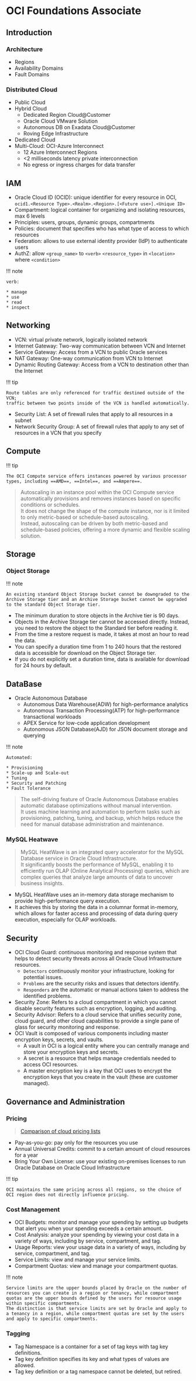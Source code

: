 # OCI Foundations Associate

## Introduction

### Architecture

* Regions
* Availability Domains
* Fault Domains

### Distributed Cloud

* Public Cloud
* Hybrid Cloud
    * Dedicated Region Cloud@Customer
    * Oracle Cloud VMware Solution
    * Autonomous DB on Exadata Cloud@Customer
    * Roving Edge Infrastructure
* Dedicated Cloud
* Multi-Cloud: OCI-Azure Interconnect
    * 12 Azure Interconnect Regions
    * <2 milliseconds latency private interconnection
    * No egress or ingress charges for data transfer

## IAM

* Oracle Cloud ID (OCID): unique identifier for every resource in OCI, `ocid1.<Resource Type>.<Realm>.<Region>.[<Future use>].<Unique ID>`
* Compartment: logical container for organizing and isolating resources, max 6 levels
* Principles: users, groups, dynamic groups, compartments
* Policies: document that specifies who has what type of access to which resources
* Federation: allows to use external identity provider (IdP) to authenticate users
* AuthZ: allow `<group_name>` to `<verb>` `<resource_type>` in `<location>` where `<condition>`

!!! note

    verb: 

    * manage
    * use
    * read
    * inspect

## Networking

* VCN: virtual private network, logically isolated network
* Internet Gateway: Two-way communication between VCN and Internet
* Service Gateway: Access from a VCN to public Oracle services
* NAT Gateway: One-way communication from VCN to Internet
* Dynamic Routing Gateway: Access from a VCN to destination other than the Internet

!!! tip

    Route tables are only referenced for traffic destined outside of the VCN;  
    traffic between two points inside of the VCN is handled automatically.

* Security List: A set of firewall rules that apply to all resources in a subnet
* Network Security Group: A set of firewall rules that apply to any set of resources in a VCN that you specify

## Compute

!!! tip

    The OCI Compute service offers instances powered by various processor types, including ==AMD==, ==Intel==, and ==Ampere==.

> Autoscaling in an instance pool within the OCI Compute service automatically provisions and removes instances based on specific conditions or schedules.  
> It does not change the shape of the compute instance, nor is it limited to only metric-based or schedule-based autoscaling.  
> Instead, autoscaling can be driven by both metric-based and schedule-based policies, offering a more dynamic and flexible scaling solution.

## Storage

### Object Storage

!!! note

    An existing standard Object Storage bucket cannot be downgraded to the Archive Storage tier and an Archive Storage bucket cannot be upgraded to the standard Object Storage tier. 

* The minimum duration to store objects in the Archive tier is 90 days.
* Objects in the Archive Storage tier cannot be accessed directly. Instead, you need to restore the object to the Standard tier before reading it.
* From the time a restore request is made, it takes at most an hour to read the data.
* You can specify a duration time from 1 to 240 hours that the restored data is accessible for download on the Object Storage tier.
* If you do not explicitly set a duration time, data is available for download for 24 hours by default.

## DataBase

* Oracle Autonomous Database
    * Autonomous Data Warehouse(ADW) for high-performance analytics
    * Autonomous Transaction Processing(ATP) for high-performance transactional workloads
    * APEX Service for low-code application development
    * Autonomous JSON Database(AJD) for JSON document storage and querying

!!! note

    Automated: 

    * Provisioning
    * Scale-up and Scale-out
    * Tuning
    * Security and Patching
    * Fault Tolerance

> The self-driving feature of Oracle Autonomous Database enables automatic database optimizations without manual intervention.  
> It uses machine learning and automation to perform tasks such as provisioning, patching, tuning, and backup, which helps reduce the need for manual database administration and maintenance.

### MySQL Heatwave

> MySQL HeatWave is an integrated query accelerator for the MySQL Database service in Oracle Cloud Infrastructure.  
> It significantly boosts the performance of MySQL, enabling it to efficiently run OLAP (Online Analytical Processing) queries, which are complex queries that analyze large amounts of data to uncover business insights.

* MySQL HeatWave uses an in-memory data storage mechanism to provide high-performance query execution.
* It achieves this by storing the data in a columnar format in-memory, which allows for faster access and processing of data during query execution, especially for OLAP workloads.

## Security

* OCI Cloud Guard: continuous monitoring and response system that helps to detect security threats across all Oracle Cloud Infrastructure resources.
    * `Detectors` continuously monitor your infrastructure, looking for potential issues.
    * `Problems` are the security risks and issues that detectors identify.
    * `Responders` are the automatic or manual actions taken to address the identified problems.
* Security Zone: Refers to a cloud compartment in which you cannot disable security features such as encryption, logging, and auditing.
* Security Advisor: Refers to a cloud service that unifies security zone, cloud guard, and other cloud capabilities to provide a single pane of glass for security monitoring and response.
* OCI Vault is composed of various components including master encryption keys, secrets, and vaults.
    * A vault in OCI is a logical entity where you can centrally manage and store your encryption keys and secrets.
    * A secret is a resource that helps manage credentials needed to access OCI resources.
    * A master encryption key is a key that OCI uses to encrypt the encryption keys that you create in the vault (these are customer managed).

## Governance and Administration

### Pricing

> [Comparison of cloud pricing lists](https://www.oracle.com/cloud/economics/)

* Pay-as-you-go: pay only for the resources you use
* Annual Universal Credits: commit to a certain amount of cloud resources for a year
* Bring Your Own License: use your existing on-premises licenses to run Oracle Database on Oracle Cloud Infrastructure

!!! tip

    OCI maintains the same pricing across all regions, so the choice of OCI region does not directly influence pricing. 

### Cost Management

* OCI Budgets: monitor and manage your spending by setting up budgets that alert you when your spending exceeds a certain amount.
* Cost Analysis: analyze your spending by viewing your cost data in a variety of ways, including by service, compartment, and tag.
* Usage Reports: view your usage data in a variety of ways, including by service, compartment, and tag.
* Service Limits: view and manage your service limits.
* Compartment Quotas: view and manage your compartment quotas.

!!! note

    Service limits are the upper bounds placed by Oracle on the number of resources you can create in a region or tenancy, while compartment quotas are the upper bounds defined by the users for resource usage within specific compartments.  
    The distinction is that service limits are set by Oracle and apply to a tenancy in a region, while compartment quotas are set by the users and apply to specific compartments.

### Tagging

* Tag Namespace is a container for a set of tag keys with tag key definitions.
* Tag key definition specifies its key and what types of values are allowed.
* Tag key definition or a tag namespace cannot be deleted, but retired.
